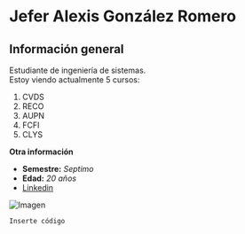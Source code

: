 # Jefer Alexis González Romero
## Información general
Estudiante de ingeniería de sistemas.\
Estoy viendo actualmente 5 cursos:
1) CVDS
2) RECO
3) AUPN
4) FCFI
5) CLYS

**Otra información**
- **Semestre:** *Septimo*
- **Edad:** *20 años*
- [Linkedin](https://www.linkedin.com/in/AlexisGR7)

![Imagen]()

```
Inserte código
```

